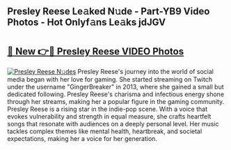 ## Presley Reese Le𝚊ked N𝚞de - Part-YB9 Video Photos - Hot Onlyf𝚊ns Le𝚊ks jdJGV

# <h2><a href="http://ab78845.deff.icu/?id=Presley+Reese">🔗 New 👉🔴 Presley Reese VIDEO Photos</a></h2>

[![Presley Reese N𝚞des](https://i.imgur.com/rIISA9y.gif)](http://ab78845.deff.icu/?id=Presley+Reese)
Presley Reese's journey into the world of social media began with her love for gaming. She started streaming on Twitch under the username "GingerBreaker" in 2013, where she gained a small but dedicated following. Presley Reese's charisma and infectious energy shone through her streams, making her a popular figure in the gaming community. Presley Reese is a rising star in the indie-pop scene. With a voice that evokes vulnerability and strength in equal measure, she crafts heartfelt songs that resonate with audiences on a deeply personal level. Her music tackles complex themes like mental health, heartbreak, and societal expectations, making her a voice for her generation.
